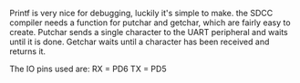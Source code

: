 Printf is very nice for debugging, luckily it's simple to make.
the SDCC compiler needs a function for putchar and getchar, which are fairly easy to create.
Putchar sends a single character to the UART peripheral and waits until it is done.
Getchar waits until a character has been received and returns it.

The IO pins used are:
RX = PD6
TX = PD5

